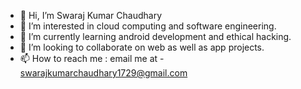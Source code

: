 - 👋 Hi, I’m Swaraj Kumar Chaudhary
- 👀 I’m interested in cloud computing and software engineering.
- 🌱 I’m currently learning android development and ethical hacking.
- 💞️ I’m looking to collaborate on web as well as app projects.
- 📫 How to reach me : email me at - swarajkumarchaudhary1729@gmail.com

<!---
Happ2y/Happ2y is a ✨ special ✨ repository because its `README.md` (this file) appears on your GitHub profile.
You can click the Preview link to take a look at your changes.
--->
